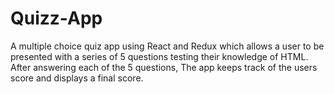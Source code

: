 # Quizz-App
A multiple choice quiz app using React and Redux which allows a user to be presented with a series of 5 questions testing their knowledge of HTML. After answering each of the 5 questions, The app keeps track of the users score and displays a final score.



